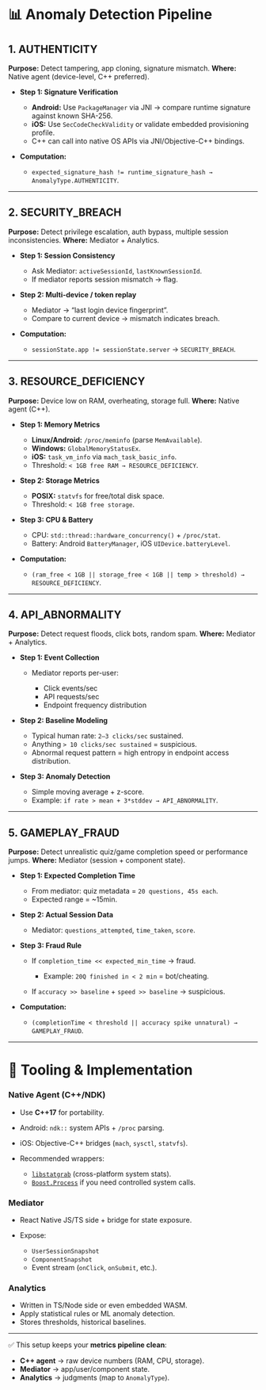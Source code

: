 # 📊 Anomaly Detection Pipeline

## 1. **AUTHENTICITY**

**Purpose:** Detect tampering, app cloning, signature mismatch.
**Where:** Native agent (device-level, C++ preferred).

* **Step 1: Signature Verification**

  * **Android:** Use `PackageManager` via JNI → compare runtime signature against known SHA-256.
  * **iOS:** Use `SecCodeCheckValidity` or validate embedded provisioning profile.
  * C++ can call into native OS APIs via JNI/Objective-C++ bindings.
* **Computation:**

  * `expected_signature_hash != runtime_signature_hash → AnomalyType.AUTHENTICITY`.

---

## 2. **SECURITY\_BREACH**

**Purpose:** Detect privilege escalation, auth bypass, multiple session inconsistencies.
**Where:** Mediator + Analytics.

* **Step 1: Session Consistency**

  * Ask Mediator: `activeSessionId`, `lastKnownSessionId`.
  * If mediator reports session mismatch → flag.
* **Step 2: Multi-device / token replay**

  * Mediator → “last login device fingerprint”.
  * Compare to current device → mismatch indicates breach.
* **Computation:**

  * `sessionState.app != sessionState.server` → `SECURITY_BREACH`.

---

## 3. **RESOURCE\_DEFICIENCY**

**Purpose:** Device low on RAM, overheating, storage full.
**Where:** Native agent (C++).

* **Step 1: Memory Metrics**

  * **Linux/Android:** `/proc/meminfo` (parse `MemAvailable`).
  * **Windows:** `GlobalMemoryStatusEx`.
  * **iOS:** `task_vm_info` via `mach_task_basic_info`.
  * Threshold: `< 1GB free RAM → RESOURCE_DEFICIENCY`.
* **Step 2: Storage Metrics**

  * **POSIX:** `statvfs` for free/total disk space.
  * Threshold: `< 1GB free storage`.
* **Step 3: CPU & Battery**

  * CPU: `std::thread::hardware_concurrency()` + `/proc/stat`.
  * Battery: Android `BatteryManager`, iOS `UIDevice.batteryLevel`.
* **Computation:**

  * `(ram_free < 1GB || storage_free < 1GB || temp > threshold) → RESOURCE_DEFICIENCY`.

---

## 4. **API\_ABNORMALITY**

**Purpose:** Detect request floods, click bots, random spam.
**Where:** Mediator + Analytics.

* **Step 1: Event Collection**

  * Mediator reports per-user:

    * Click events/sec
    * API requests/sec
    * Endpoint frequency distribution
* **Step 2: Baseline Modeling**

  * Typical human rate: `2–3 clicks/sec` sustained.
  * Anything `> 10 clicks/sec sustained` = suspicious.
  * Abnormal request pattern = high entropy in endpoint access distribution.
* **Step 3: Anomaly Detection**

  * Simple moving average + z-score.
  * Example: `if rate > mean + 3*stddev → API_ABNORMALITY`.

---

## 5. **GAMEPLAY\_FRAUD**

**Purpose:** Detect unrealistic quiz/game completion speed or performance jumps.
**Where:** Mediator (session + component state).

* **Step 1: Expected Completion Time**

  * From mediator: quiz metadata = `20 questions, 45s each`.
  * Expected range = \~15min.
* **Step 2: Actual Session Data**

  * Mediator: `questions_attempted`, `time_taken`, `score`.
* **Step 3: Fraud Rule**

  * If `completion_time << expected_min_time` → fraud.

    * Example: `20Q finished in < 2 min` = bot/cheating.
  * If `accuracy >> baseline` + `speed >> baseline` → suspicious.
* **Computation:**

  * `(completionTime < threshold || accuracy spike unnatural) → GAMEPLAY_FRAUD`.

---

# 🔧 Tooling & Implementation

### Native Agent (C++/NDK)

* Use **C++17** for portability.
* Android: `ndk::` system APIs + `/proc` parsing.
* iOS: Objective-C++ bridges (`mach`, `sysctl`, `statvfs`).
* Recommended wrappers:

  * [`libstatgrab`](https://libstatgrab.org/) (cross-platform system stats).
  * [`Boost.Process`](https://www.boost.org/) if you need controlled system calls.

### Mediator

* React Native JS/TS side + bridge for state exposure.
* Expose:

  * `UserSessionSnapshot`
  * `ComponentSnapshot`
  * Event stream (`onClick`, `onSubmit`, etc.).

### Analytics

* Written in TS/Node side or even embedded WASM.
* Apply statistical rules or ML anomaly detection.
* Stores thresholds, historical baselines.

---

✅ This setup keeps your **metrics pipeline clean**:

* **C++ agent** → raw device numbers (RAM, CPU, storage).
* **Mediator** → app/user/component state.
* **Analytics** → judgments (map to `AnomalyType`).

